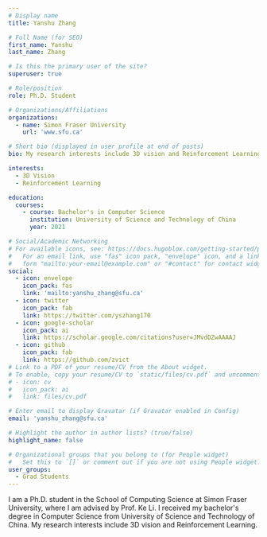 ```yaml
---
# Display name
title: Yanshu Zhang

# Full Name (for SEO)
first_name: Yanshu 
last_name: Zhang

# Is this the primary user of the site?
superuser: true

# Role/position
role: Ph.D. Student

# Organizations/Affiliations
organizations:
  - name: Simon Fraser University
    url: 'www.sfu.ca'

# Short bio (displayed in user profile at end of posts)
bio: My research interests include 3D vision and Reinforcement Learning.

interests:
  - 3D Vision
  - Reinforcement Learning

education:
  courses:
    - course: Bachelor's in Computer Science
      institution: University of Science and Technology of China
      year: 2021

# Social/Academic Networking
# For available icons, see: https://docs.hugoblox.com/getting-started/page-builder/#icons
#   For an email link, use "fas" icon pack, "envelope" icon, and a link in the
#   form "mailto:your-email@example.com" or "#contact" for contact widget.
social:
  - icon: envelope
    icon_pack: fas
    link: 'mailto:yanshu_zhang@sfu.ca'
  - icon: twitter
    icon_pack: fab
    link: https://twitter.com/yszhang170
  - icon: google-scholar
    icon_pack: ai
    link: https://scholar.google.com/citations?user=JMvdDZwAAAAJ
  - icon: github
    icon_pack: fab
    link: https://github.com/zvict
# Link to a PDF of your resume/CV from the About widget.
# To enable, copy your resume/CV to `static/files/cv.pdf` and uncomment the lines below.
# - icon: cv
#   icon_pack: ai
#   link: files/cv.pdf

# Enter email to display Gravatar (if Gravatar enabled in Config)
email: 'yanshu_zhang@sfu.ca'

# Highlight the author in author lists? (true/false)
highlight_name: false

# Organizational groups that you belong to (for People widget)
#   Set this to `[]` or comment out if you are not using People widget.
user_groups:
  - Grad Students
---
```


I am a Ph.D. student in the School of Computing Science at Simon Fraser University, where I am advised by Prof. Ke Li. I received my bachelor's degree in Computer Science from University of Science and Technology of China. My research interests include 3D vision and Reinforcement Learning.